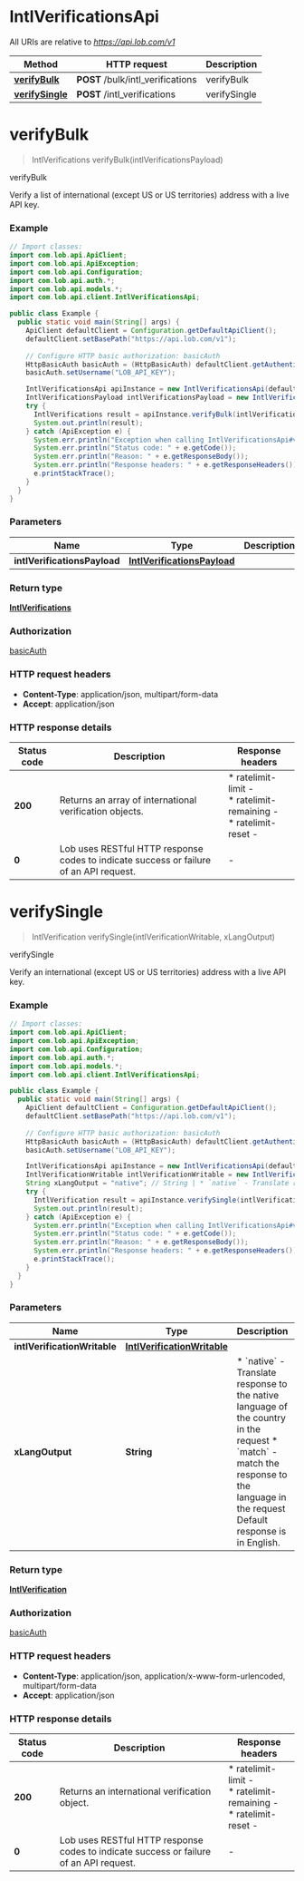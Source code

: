 # IntlVerificationsApi

All URIs are relative to *https://api.lob.com/v1*

Method | HTTP request | Description
------------- | ------------- | -------------
[**verifyBulk**](IntlVerificationsApi.md#verifyBulk) | **POST** /bulk/intl_verifications | verifyBulk
[**verifySingle**](IntlVerificationsApi.md#verifySingle) | **POST** /intl_verifications | verifySingle


<a name="verifyBulk"></a>
# **verifyBulk**
> IntlVerifications verifyBulk(intlVerificationsPayload)

verifyBulk

Verify a list of international (except US or US territories) address with a live API key.

### Example
```java
// Import classes:
import com.lob.api.ApiClient;
import com.lob.api.ApiException;
import com.lob.api.Configuration;
import com.lob.api.auth.*;
import com.lob.api.models.*;
import com.lob.api.client.IntlVerificationsApi;

public class Example {
  public static void main(String[] args) {
    ApiClient defaultClient = Configuration.getDefaultApiClient();
    defaultClient.setBasePath("https://api.lob.com/v1");
    
    // Configure HTTP basic authorization: basicAuth
    HttpBasicAuth basicAuth = (HttpBasicAuth) defaultClient.getAuthentication("basicAuth");
    basicAuth.setUsername("LOB_API_KEY");

    IntlVerificationsApi apiInstance = new IntlVerificationsApi(defaultClient);
    IntlVerificationsPayload intlVerificationsPayload = new IntlVerificationsPayload(); // IntlVerificationsPayload | 
    try {
      IntlVerifications result = apiInstance.verifyBulk(intlVerificationsPayload);
      System.out.println(result);
    } catch (ApiException e) {
      System.err.println("Exception when calling IntlVerificationsApi#verifyBulk");
      System.err.println("Status code: " + e.getCode());
      System.err.println("Reason: " + e.getResponseBody());
      System.err.println("Response headers: " + e.getResponseHeaders());
      e.printStackTrace();
    }
  }
}
```

### Parameters

Name | Type | Description  | Notes
------------- | ------------- | ------------- | -------------
 **intlVerificationsPayload** | [**IntlVerificationsPayload**](IntlVerificationsPayload.md)|  |

### Return type

[**IntlVerifications**](IntlVerifications.md)

### Authorization

[basicAuth](../README.md#basicAuth)

### HTTP request headers

 - **Content-Type**: application/json, multipart/form-data
 - **Accept**: application/json

### HTTP response details
| Status code | Description | Response headers |
|-------------|-------------|------------------|
**200** | Returns an array of international verification objects. |  * ratelimit-limit -  <br>  * ratelimit-remaining -  <br>  * ratelimit-reset -  <br>  |
**0** | Lob uses RESTful HTTP response codes to indicate success or failure of an API request. |  -  |

<a name="verifySingle"></a>
# **verifySingle**
> IntlVerification verifySingle(intlVerificationWritable, xLangOutput)

verifySingle

Verify an international (except US or US territories) address with a live API key.

### Example
```java
// Import classes:
import com.lob.api.ApiClient;
import com.lob.api.ApiException;
import com.lob.api.Configuration;
import com.lob.api.auth.*;
import com.lob.api.models.*;
import com.lob.api.client.IntlVerificationsApi;

public class Example {
  public static void main(String[] args) {
    ApiClient defaultClient = Configuration.getDefaultApiClient();
    defaultClient.setBasePath("https://api.lob.com/v1");
    
    // Configure HTTP basic authorization: basicAuth
    HttpBasicAuth basicAuth = (HttpBasicAuth) defaultClient.getAuthentication("basicAuth");
    basicAuth.setUsername("LOB_API_KEY");

    IntlVerificationsApi apiInstance = new IntlVerificationsApi(defaultClient);
    IntlVerificationWritable intlVerificationWritable = new IntlVerificationWritable(); // IntlVerificationWritable | 
    String xLangOutput = "native"; // String | * `native` - Translate response to the native language of the country in the request * `match` - match the response to the language in the request  Default response is in English. 
    try {
      IntlVerification result = apiInstance.verifySingle(intlVerificationWritable, xLangOutput);
      System.out.println(result);
    } catch (ApiException e) {
      System.err.println("Exception when calling IntlVerificationsApi#verifySingle");
      System.err.println("Status code: " + e.getCode());
      System.err.println("Reason: " + e.getResponseBody());
      System.err.println("Response headers: " + e.getResponseHeaders());
      e.printStackTrace();
    }
  }
}
```

### Parameters

Name | Type | Description  | Notes
------------- | ------------- | ------------- | -------------
 **intlVerificationWritable** | [**IntlVerificationWritable**](IntlVerificationWritable.md)|  |
 **xLangOutput** | **String**| * &#x60;native&#x60; - Translate response to the native language of the country in the request * &#x60;match&#x60; - match the response to the language in the request  Default response is in English.  | [optional] [enum: native, match]

### Return type

[**IntlVerification**](IntlVerification.md)

### Authorization

[basicAuth](../README.md#basicAuth)

### HTTP request headers

 - **Content-Type**: application/json, application/x-www-form-urlencoded, multipart/form-data
 - **Accept**: application/json

### HTTP response details
| Status code | Description | Response headers |
|-------------|-------------|------------------|
**200** | Returns an international verification object. |  * ratelimit-limit -  <br>  * ratelimit-remaining -  <br>  * ratelimit-reset -  <br>  |
**0** | Lob uses RESTful HTTP response codes to indicate success or failure of an API request. |  -  |

